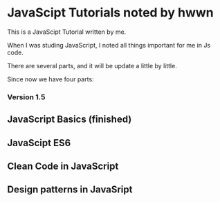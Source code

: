 # JavaScipt Tutorials noted by hwwn

This is a JavaScipt Tutorial written by me. 

When I was studing JavaScript, I noted all things important for me in Js code. 

There are several parts, and it will be update a little by little.  

Since now we have four parts:

### Version 1.5

## JavaScript Basics (finished)

## JavaScipt ES6

## Clean Code in JavaScript

## Design patterns in JavaSript
